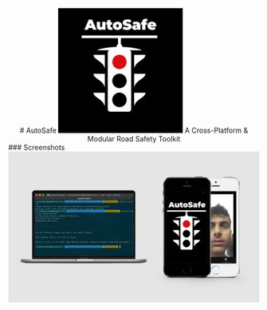 <div align="center">
# AutoSafe
<img src="./Logo.png" height="250px" width="250px">
A Cross-Platform & Modular Road Safety Toolkit
</div>
### Screenshots
<img src="main.png">
